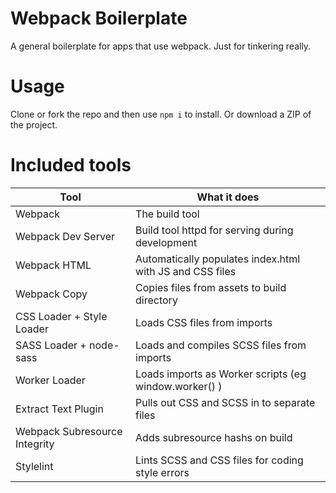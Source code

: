 # Webpack Boilerplate

A general boilerplate for apps that use webpack. Just for tinkering really.

# Usage

Clone or fork the repo and then use `npm i` to install. Or download a ZIP of the project.
# Included tools

| Tool | What it does |
| --- | --- |
| Webpack | The build tool
| Webpack Dev Server | Build tool httpd for serving during development
| Webpack HTML | Automatically populates index.html with JS and CSS files 
| Webpack Copy | Copies files from assets to build directory
| CSS Loader + Style Loader | Loads CSS files from imports
| SASS Loader + node-sass | Loads and compiles SCSS files from imports
| Worker Loader | Loads imports as Worker scripts (eg window.worker() )
| Extract Text Plugin | Pulls out CSS and SCSS in to separate files
| Webpack Subresource Integrity | Adds subresource hashs on build
| Stylelint | Lints SCSS and CSS files for coding style errors
